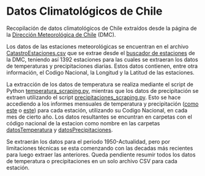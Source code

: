 # Datos Climatológicos de Chile
Recopilación de datos climatológicos de Chile extraídos desde la página de la [Dirección Meteorológica de Chile](http://www.meteochile.gob.cl/PortalDMC-web/index.xhtml) (DMC).

Los datos de las estaciones meteorológicas se encuentran en el archivo [CatastroEstaciones.csv](CatastroEstaciones.csv) que se extrae desde el [buscador de estaciones](https://climatologia.meteochile.gob.cl/application/informacion/buscadorEstaciones) de la DMC, teniendo así 1392 estaciones para las cuales se extraeran los datos de temperaturas y precipitaciones diarias. Estos datos contienen, entre otra información, el Codigo Nacional, la Longitud y la Latitud de las estaciones.

La extracción de los datos de temperatura se realiza mediante el script de Python [temperatura_scraping.py](temperatura_scraping.py), mientras que los datos de precipitación se extraen utilizando el script [precipitaciones_scraping.py](precipitaciones_scraping.py). Esto se hace accediendo a los informes mensuales de temperatura y precipitación ([como este](https://climatologia.meteochile.gob.cl/application/mensual/temperaturaMediaMensual/360019/2022/8) o [este](https://climatologia.meteochile.gob.cl/application/mensual/aguaCaidaMensual/360019/2022/8)) para cada estación, utilizando su Codigo Nacional, en cada mes de cierto año. Los datos resultantes se encuntran en carpetas con el código nacional de la estacion como nombre en las carpetas [datosTemperatura](datosTemperatura) y [datosPrecipitaciones](datosPrecipitaciones).

Se extraerán los datos para el periodo 1950-Actualidad, pero por limitaciones técnicas se esta comenzando con las decadas más recientes para luego extraer las anteriores. Queda pendiente resumir todos los datos de temperatura o precipitaciones en un solo archivo CSV para cada estación.
